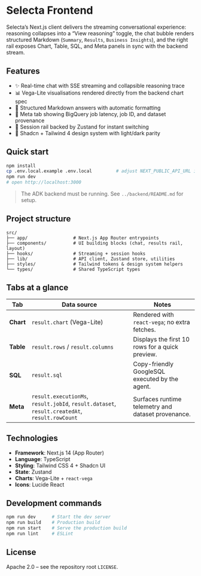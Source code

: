 # Selecta Frontend

Selecta’s Next.js client delivers the streaming conversational experience: reasoning collapses into a “View reasoning” toggle, the chat bubble renders structured Markdown (`Summary`, `Results`, `Business Insights`), and the right rail exposes Chart, Table, SQL, and Meta panels in sync with the backend stream.

## Features

- ✨ Real-time chat with SSE streaming and collapsible reasoning trace
- 📊 Vega-Lite visualisations rendered directly from the backend chart spec
- 🧾 Structured Markdown answers with automatic formatting
- 🪪 Meta tab showing BigQuery job latency, job ID, and dataset provenance
- 🔄 Session rail backed by Zustand for instant switching
- 🎨 Shadcn + Tailwind 4 design system with light/dark parity

## Quick start

```bash
npm install
cp .env.local.example .env.local         # adjust NEXT_PUBLIC_API_URL if the backend runs elsewhere
npm run dev
# open http://localhost:3000
```

> The ADK backend must be running. See `../backend/README.md` for setup.

## Project structure

```
src/
├── app/                 # Next.js App Router entrypoints
├── components/          # UI building blocks (chat, results rail, layout)
├── hooks/               # Streaming + session hooks
├── lib/                 # API client, Zustand store, utilities
├── styles/              # Tailwind tokens & design system helpers
└── types/               # Shared TypeScript types
```

## Tabs at a glance

| Tab | Data source | Notes |
| --- | --- | --- |
| **Chart** | `result.chart` (Vega-Lite) | Rendered with `react-vega`; no extra fetches. |
| **Table** | `result.rows` / `result.columns` | Displays the first 10 rows for a quick preview. |
| **SQL** | `result.sql` | Copy-friendly GoogleSQL executed by the agent. |
| **Meta** | `result.executionMs`, `result.jobId`, `result.dataset`, `result.createdAt`, `result.rowCount` | Surfaces runtime telemetry and dataset provenance. |

## Technologies

- **Framework**: Next.js 14 (App Router)
- **Language**: TypeScript
- **Styling**: Tailwind CSS 4 + Shadcn UI
- **State**: Zustand
- **Charts**: Vega-Lite + `react-vega`
- **Icons**: Lucide React

## Development commands

```bash
npm run dev      # Start the dev server
npm run build    # Production build
npm run start    # Serve the production build
npm run lint     # ESLint
```

## License

Apache 2.0 – see the repository root `LICENSE`.
